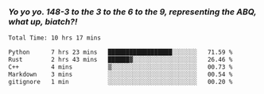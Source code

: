 ### ***Yo yo yo. 148-3 to the 3 to the 6 to the 9, representing the ABQ, what up, biatch?!***

<!--START_SECTION:waka-->

```txt
Total Time: 10 hrs 17 mins

Python      7 hrs 23 mins   ██████████████████░░░░░░░   71.59 %
Rust        2 hrs 43 mins   ██████▓░░░░░░░░░░░░░░░░░░   26.46 %
C++         4 mins          ▒░░░░░░░░░░░░░░░░░░░░░░░░   00.73 %
Markdown    3 mins          ░░░░░░░░░░░░░░░░░░░░░░░░░   00.54 %
gitignore   1 min           ░░░░░░░░░░░░░░░░░░░░░░░░░   00.20 %
```

<!--END_SECTION:waka-->

<!--
**AJMC2002/AJMC2002** is a ✨ _special_ ✨ repository because its `README.md` (this file) appears on your GitHub profile.

Here are some ideas to get you started:

- 🔭 I’m currently working on ...
- 🌱 I’m currently learning ...
- 👯 I’m looking to collaborate on ...
- 🤔 I’m looking for help with ...
- 💬 Ask me about ...
- 📫 How to reach me: ...
- 😄 Pronouns: ...
- ⚡ Fun fact: ...
-->
